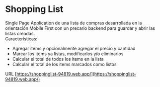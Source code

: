 # Shopping List
Single Page Application de una lista de compras desarrollada en la orientación Mobile First con un precario backend para guardar y abrir las listas creadas.  
Características: 
- Agregar items y opcionalmente agregar el precio y cantidad
- Marcar los items ya listas, modificarlos y/o eliminarlos
- Calcular el total de todos los items en la lista
- Calcular el total de los items marcados como listos

URL [https://shoppinglist-94819.web.app/](https://shoppinglist-94819.web.app/)

